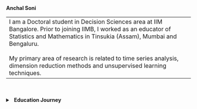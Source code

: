 <heading>
  <b>
    Anchal Soni
  </b>
</heading>

<table class="wide">
  <tr>
  <td>
    I am a Doctoral student in Decision Sciences area at IIM Bangalore. Prior to joining IIMB, I worked as an educator of Statistics and Mathematics in Tinsukia (Assam), Mumbai and Bengaluru. 
    <br>
    <br>
    My primary area of research is related to time series analysis, dimension reduction methods and unsupervised learning techniques. 
    <br> 
    </td>
  </tr>
</table>

<br>
<br>

<details>
  <summary><b>&nbsp;&nbsp;Education&nbsp;Journey</b></summary>
  <br/>
  
  - B.Sc. (H) Statistics (2009) from Lady Shri Ram College, University of Delhi
  - M.Sc. Statistics (2011) University of Delhi
  
</details>

<br>
<br>


